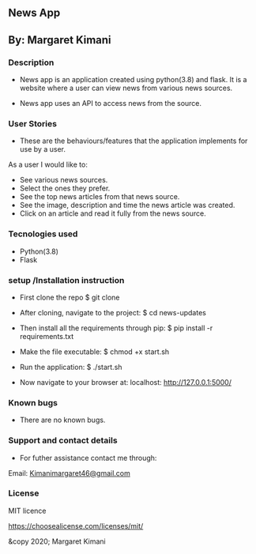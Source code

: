 ## News App
## By: Margaret Kimani

### Description
- News app is an application created using python(3.8) and flask. It is a website where a user can view news from various news sources.
+ News app uses an API to access news from the source.

### User Stories
- These are the behaviours/features that the application implements for use by a user.

As a user I would like to:

+ See various news sources.
+ Select the ones they prefer.
+ See the top news articles from that news source.
+ See the image, description and time the news article was created.
+ Click on an article and read it fully from the news source.

### Tecnologies used
+ Python(3.8)
+ Flask

### setup /Installation instruction
- First clone the repo $ git clone

+ After cloning, navigate to the project: $ cd news-updates

- Then install all the requirements through pip: $ pip install -r requirements.txt

+ Make the file executable: $ chmod +x start.sh

- Run the application: $ ./start.sh

+ Now navigate to your browser at: localhost: http://127.0.0.1:5000/

### Known bugs

- There are no known bugs.

### Support and contact details

+ For futher assistance contact me through:

Email: Kimanimargaret46@gmail.com

### License

MIT licence

https://choosealicense.com/licenses/mit/

&copy 2020; Margaret Kimani